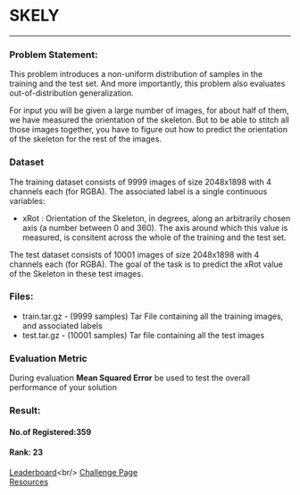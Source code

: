 # SKELY
___
### Problem Statement:
This problem introduces a non-uniform distribution of samples in the training and the test set. And more importantly, this problem also evaluates out-of-distribution generalization.

For input you will be given a large number of images, for about half of them, we have measured the orientation of the skeleton. But to be able to stitch all those images together, you have to figure out how to predict the orientation of the skeleton for the rest of the images.

### Dataset
The training dataset consists of 9999 images of size 2048x1898 with 4 channels each (for RGBA). The associated label is a single continuous variables:

* xRot : Orientation of the Skeleton, in degrees, along an arbitrarily chosen axis (a number between 0 and 360). The axis around which this value is measured, is consitent across the whole of the training and the test set.

The test dataset consists of 10001 images of size 2048x1898 with 4 channels each (for RGBA). The goal of the task is to predict the xRot value of the Skeleton in these test images.

### Files:
* train.tar.gz - (9999 samples) Tar File containing all the training images, and associated labels
* test.tar.gz - (10001 samples) Tar file containing all the test images

### Evaluation Metric
During evaluation **Mean Squared Error** be used to test the overall performance of your solution

### Result:
#### No.of Registered:359
#### Rank: 23
[Leaderboard](https://www.aicrowd.com/challenges/aicrowd-blitz-2/problems/skely/leaderboards?)<br/>
[Challenge Page](https://www.aicrowd.com/challenges/aicrowd-blitz-2/problems/skely)<br/>
[Resources](https://www.aicrowd.com/challenges/aicrowd-blitz-2/problems/skely/dataset_files)
